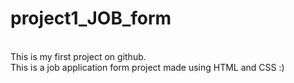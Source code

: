 # project1_JOB_form
<br>
This is my first project on github.
<br>
This is a job application form project made using HTML and CSS :)
